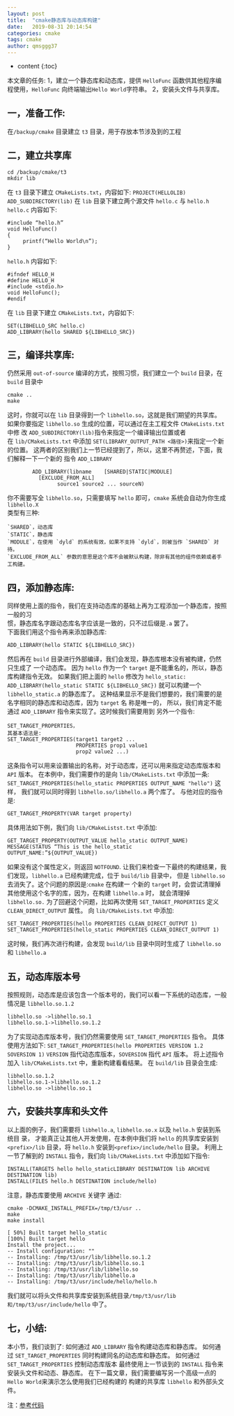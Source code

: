 ```yaml
---
layout: post
title:  "cmake静态库与动态库构建"
date:   2019-08-31 20:14:54
categories: cmake
tags: cmake
author: qmsggg37
---
```


* content
{:toc}

本文章的任务:
1，建立一个静态库和动态库，提供 `HelloFunc` 函数供其他程序编程使用，`HelloFunc` 向终端输出`Hello World`字符串。
2，安装头文件与共享库。

## 一，准备工作:
在`/backup/cmake` 目录建立 `t3` 目录，用于存放本节涉及到的工程
## 二，建立共享库
```
cd /backup/cmake/t3
mkdir lib
```
在 `t3` 目录下建立 `CMakeLists.txt`，内容如下: `PROJECT(HELLOLIB) ADD_SUBDIRECTORY(lib)`
在 `lib` 目录下建立两个源文件 `hello.c` 与 `hello.h hello.c` 内容如下:
```
#include “hello.h”
void HelloFunc()
{
     printf(“Hello World\n”);
}
```
`hello.h` 内容如下: 
```
#ifndef HELLO_H 
#define HELLO_H 
#include <stdio.h> 
void HelloFunc(); 
#endif
```
在 `lib` 目录下建立 `CMakeLists.txt`，内容如下:
```
SET(LIBHELLO_SRC hello.c)
ADD_LIBRARY(hello SHARED ${LIBHELLO_SRC})
```
## 三，编译共享库:
仍然采用 `out-of-source` 编译的方式，按照习惯，我们建立一个 `build` 目录，在 `build`
目录中
```
cmake ..
make
```
这时，你就可以在 `lib` 目录得到一个 `libhello.so`，这就是我们期望的共享库。
如果你要指定 `libhello.so` 生成的位置，可以通过在主工程文件 `CMakeLists.txt` 中修 
改 `ADD_SUBDIRECTORY(lib)`指令来指定一个编译输出位置或者  
在 `lib/CMakeLists.txt` 中添加 `SET(LIBRARY_OUTPUT_PATH <路径>)`来指定一个新的位置。
这两者的区别我们上一节已经提到了，所以，这里不再赘述，下面，我们解释一下一个新的 指令 `ADD_LIBRARY`
```
        ADD_LIBRARY(libname    [SHARED|STATIC|MODULE]
          [EXCLUDE_FROM_ALL]
                source1 source2 ... sourceN)
```
你不需要写全 `libhello.so`，只需要填写 `hello` 即可，`cmake` 系统会自动为你生成 `libhello.X`  
类型有三种:  
```
`SHARED`，动态库
`STATIC`，静态库
`MODULE`，在使用 `dyld` 的系统有效，如果不支持 `dyld`，则被当作 `SHARED` 对待。
`EXCLUDE_FROM_ALL` 参数的意思是这个库不会被默认构建，除非有其他的组件依赖或者手 工构建。
```
## 四，添加静态库:
同样使用上面的指令，我们在支持动态库的基础上再为工程添加一个静态库，按照一般的习  
惯，静态库名字跟动态库名字应该是一致的，只不过后缀是`.a` 罢了。  
下面我们用这个指令再来添加静态库:  
```
ADD_LIBRARY(hello STATIC ${LIBHELLO_SRC})
```
然后再在 `build` 目录进行外部编译，我们会发现，静态库根本没有被构建，仍然只生成了 一个动态库。
因为 `hello` 作为一个 `target` 是不能重名的，所以，静态库构建指令无效。
如果我们把上面的 `hello` 修改为 `hello_static: ADD_LIBRARY(hello_static STATIC ${LIBHELLO_SRC})`
就可以构建一个 `libhello_static.a` 的静态库了。
这种结果显示不是我们想要的，我们需要的是名字相同的静态库和动态库，因为 `target` 名 称是唯一的，
所以，我们肯定不能通过 `ADD_LIBRARY` 指令来实现了。这时候我们需要用到 另外一个指令:
```
SET_TARGET_PROPERTIES，
其基本语法是: 
SET_TARGET_PROPERTIES(target1 target2 ...
                      PROPERTIES prop1 value1
                      prop2 value2 ...)
```
这条指令可以用来设置输出的名称，对于动态库，还可以用来指定动态库版本和 `API` 版本。
在本例中，我们需要作的是向 `lib/CMakeLists.txt` 中添加一条: `SET_TARGET_PROPERTIES(hello_static PROPERTIES OUTPUT_NAME "hello")` 这样，
我们就可以同时得到 `libhello.so/libhello.a` 两个库了。
与他对应的指令是:
```
GET_TARGET_PROPERTY(VAR target property)
```
具体用法如下例，我们向 `lib/CMakeListst.txt` 中添加:
```
GET_TARGET_PROPERTY(OUTPUT_VALUE hello_static OUTPUT_NAME)
MESSAGE(STATUS “This is the hello_static
OUTPUT_NAME:”${OUTPUT_VALUE})
```
如果没有这个属性定义，则返回 `NOTFOUND`.
让我们来检查一下最终的构建结果，我们发现，`libhello.a` 已经构建完成，位于 `build/lib` 目录中，
但是 `libhello.so` 去消失了。这个问题的原因是:`cmake` 在构建一
个新的 `target` 时，会尝试清理掉其他使用这个名字的库，因为，在构建 `libhello.a` 时， 就会清理掉 `libhello.so.`
为了回避这个问题，比如再次使用 `SET_TARGET_PROPERTIES` 定义 `CLEAN_DIRECT_OUTPUT` 属性。
向 `lib/CMakeLists.txt` 中添加:
```
SET_TARGET_PROPERTIES(hello PROPERTIES CLEAN_DIRECT_OUTPUT 1)
SET_TARGET_PROPERTIES(hello_static PROPERTIES CLEAN_DIRECT_OUTPUT 1)
```
这时候，我们再次进行构建，会发现 `build/lib` 目录中同时生成了 `libhello.so` 和 `libhello.a`
## 五，动态库版本号 
按照规则，动态库是应该包含一个版本号的，我们可以看一下系统的动态库，一般情况是 `libhello.so.1.2`
```
libhello.so ->libhello.so.1
libhello.so.1->libhello.so.1.2
```
为了实现动态库版本号，我们仍然需要使用 `SET_TARGET_PROPERTIES` 指令。 具体使用方法如下:
`SET_TARGET_PROPERTIES(hello PROPERTIES VERSION 1.2 SOVERSION 1)`  `VERSION` 指代动态库版本，`SOVERSION` 指代 `API` 版本。
将上述指令加入 `lib/CMakeLists.txt` 中，重新构建看看结果。 在 `build/lib` 目录会生成:
```
libhello.so.1.2
libhello.so.1->libhello.so.1.2
libhello.so ->libhello.so.1
```
## 六，安装共享库和头文件
以上面的例子，我们需要将 `libhello.a`, `libhello.so.x` 以及 `hello.h` 安装到系统目 录，
才能真正让其他人开发使用，在本例中我们将 `hello` 的共享库安装到`<prefix>/lib` 目录，将 `hello.h` 安装到`<prefix>/include/hello` 目录。
利用上一节了解到的 `INSTALL` 指令，我们向 `lib/CMakeLists.txt` 中添加如下指令: 
```
INSTALL(TARGETS hello hello_staticLIBRARY DESTINATION lib ARCHIVE DESTINATION lib)
INSTALL(FILES hello.h DESTINATION include/hello)
```
注意，静态库要使用 `ARCHIVE` 关键字
通过:
```
cmake -DCMAKE_INSTALL_PREFIX=/tmp/t3/usr ..
make
make install

[ 50%] Built target hello_static
[100%] Built target hello
Install the project...
-- Install configuration: ""
-- Installing: /tmp/t3/usr/lib/libhello.so.1.2
-- Installing: /tmp/t3/usr/lib/libhello.so.1
-- Installing: /tmp/t3/usr/lib/libhello.so
-- Installing: /tmp/t3/usr/lib/libhello.a
-- Installing: /tmp/t3/usr/include/hello/hello.h

```
我们就可以将头文件和共享库安装到系统目录`/tmp/t3/usr/lib 和/tmp/t3/usr/include/hello` 中了。
## 七，小结:
本小节，我们谈到了:
如何通过 `ADD_LIBRARY` 指令构建动态库和静态库。
如何通过 `SET_TARGET_PROPERTIES` 同时构建同名的动态库和静态库。 如何通过 `SET_TARGET_PROPERTIES` 控制动态库版本 
最终使用上一节谈到的 `INSTALL` 指令来安装头文件和动态、静态库。
在下一篇文章，我们需要编写另一个高级一点的`Hello World`来演示怎么使用我们已经构建的 构建的共享库 `libhello` 和外部头文件。


注：[参考代码](https://github.com/qmsggg37/cmake)
